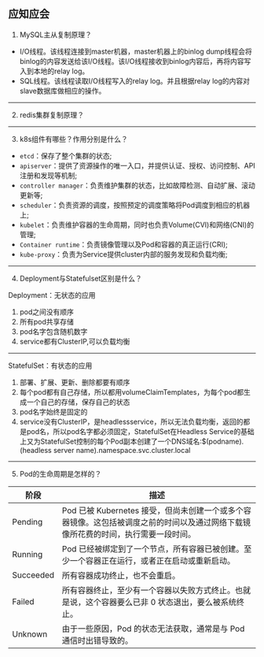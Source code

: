 ## 应知应会

1. MySQL主从复制原理？

- I/O线程。该线程连接到master机器，master机器上的binlog dump线程会将binlog的内容发送给该I/O线程。该I/O线程接收到binlog内容后，再将内容写入到本地的relay log。
- SQL线程。该线程读取I/O线程写入的relay log。并且根据relay log的内容对slave数据库做相应的操作。
---
2. redis集群复制原理？

---
3. k8s组件有哪些？作用分别是什么？

- `etcd`：保存了整个集群的状态;
- `apiserver`：提供了资源操作的唯一入口，并提供认证、授权、访问控制、API注册和发现等机制;
- `controller manager`：负责维护集群的状态，比如故障检测、自动扩展、滚动更新等;
- `scheduler`：负责资源的调度，按照预定的调度策略将Pod调度到相应的机器上;
- `kubelet`：负责维护容器的生命周期，同时也负责Volume(CVI)和网络(CNI)的管理;
- `Container runtime`：负责镜像管理以及Pod和容器的真正运行(CRI);
- `kube-proxy`：负责为Service提供cluster内部的服务发现和负载均衡;
---
4. Deployment与Statefulset区别是什么？

Deployment：无状态的应用

1. pod之间没有顺序
2. 所有pod共享存储
3. pod名字包含随机数字
4. service都有ClusterIP,可以负载均衡
---
StatefulSet：有状态的应用

1. 部署、扩展、更新、删除都要有顺序
2. 每个pod都有自己存储，所以都用volumeClaimTemplates，为每个pod都生成一个自己的存储，保存自己的状态
3. pod名字始终是固定的
4. service没有ClusterIP，是headlessservice，所以无法负载均衡，返回的都是pod名，所以pod名字都必须固定，StatefulSet在Headless Service的基础上又为StatefulSet控制的每个Pod副本创建了一个DNS域名:$(podname).(headless server name).namespace.svc.cluster.local

---
5. Pod的生命周期是怎样的？

| 阶段      | 描述                                                                                                                               |
| --------- | ---------------------------------------------------------------------------------------------------------------------------------- |
| Pending   | Pod 已被 Kubernetes 接受，但尚未创建一个或多个容器镜像。这包括被调度之前的时间以及通过网络下载镜像所花费的时间，执行需要一段时间。 |
| Running   | Pod 已经被绑定到了一个节点，所有容器已被创建。至少一个容器正在运行，或者正在启动或重新启动。                                       |
| Succeeded | 所有容器成功终止，也不会重启。                                                                                                     |
| Failed    | 所有容器终止，至少有一个容器以失败方式终止。也就是说，这个容器要么已非 0 状态退出，要么被系统终止。                                |
| Unknown   | 由于一些原因，Pod 的状态无法获取，通常是与 Pod 通信时出错导致的。                                                                  |
